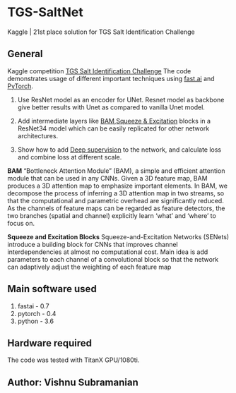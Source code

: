 # TGS-SaltNet
Kaggle | 21st place solution for TGS Salt Identification Challenge

## General
Kaggle competition [TGS Salt Identification Challenge](https://www.kaggle.com/c/tgs-salt-identification-challenge)
 The code demonstrates usage of different important techniques using [fast.ai](http://www.fast.ai/) and [PyTorch](https://pytorch.org/).
 
1. Use ResNet model as an encoder for UNet. 
 Resnet model as backbone give better results with Unet as compared to vanilla Unet model. 

2. Add intermediate layers like [BAM](http://bmvc2018.org/contents/papers/0092.pdf),[Squeeze & Excitation](https://arxiv.org/abs/1803.02579) blocks in a ResNet34 model which can be easily replicated for other network architectures.

3. Show how to add [Deep supervision](https://www.kaggle.com/c/tgs-salt-identification-challenge/discussion/65933) to the network, and calculate loss and combine loss at different scale. 

**BAM**
“Bottleneck Attention Module” (BAM), a simple and efficient attention module that can be used in any CNNs. Given a 3D feature
map, BAM produces a 3D attention map to emphasize important elements. In BAM, we decompose the process of inferring a 3D attention map in two streams, so that the computational and parametric overhead are significantly reduced. As the channels of feature maps can be regarded as feature detectors, the two branches (spatial and channel) explicitly learn ‘what’ and ‘where’ to focus on.

**Squeeze and Excitation Blocks**
Squeeze-and-Excitation Networks (SENets) introduce a building block for CNNs that improves channel interdependencies at almost no computational cost. Main idea is add parameters to each channel of a convolutional block so that the network can adaptively adjust the weighting of each feature map

## Main software used

1. fastai - 0.7
2. pytorch - 0.4
3. python - 3.6

## Hardware required

The code was tested with TitanX GPU/1080ti.

## Author: Vishnu Subramanian



